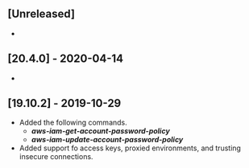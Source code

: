 ## [Unreleased]
-

## [20.4.0] - 2020-04-14
-


## [19.10.2] - 2019-10-29
  - Added the following commands.
    - ***aws-iam-get-account-password-policy*** 
    - ***aws-iam-update-account-password-policy***
  - Added support fo access keys, proxied environments, and trusting insecure connections.
